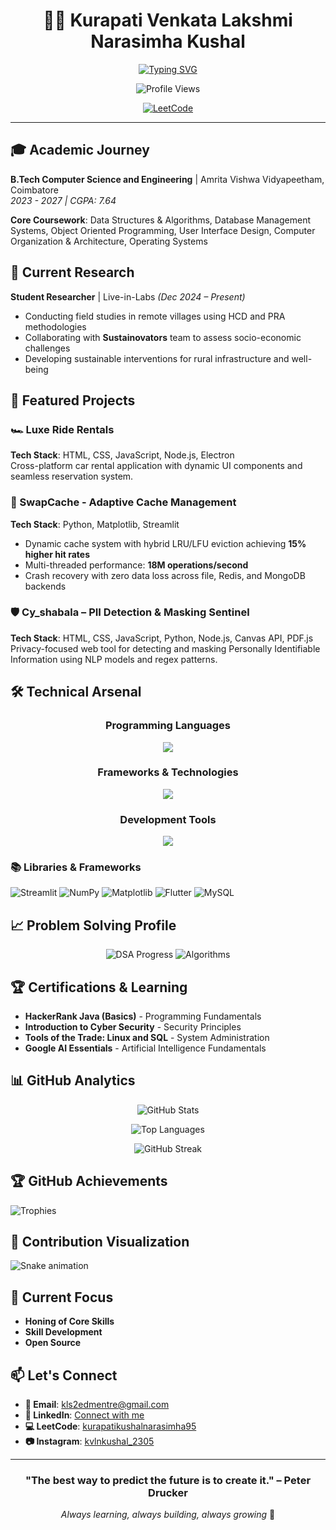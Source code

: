 <div align="center">
  
# 👨‍💻 Kurapati Venkata Lakshmi Narasimha Kushal

<div align="center">
  
[![Typing SVG](https://readme-typing-svg.herokuapp.com?font=Fira+Code&pause=1000&color=0CE82B&center=true&vCenter=true&width=435&lines=Computer+Science+Student;Full+Stack+Developer;Problem+Solver;Research+Enthusiast;DSA+Practitioner)](https://git.io/typing-svg)

</div>

<p align="center">
  <img src="https://komarev.com/ghpvc/?username=KVLNK12305&style=for-the-badge&color=6A5ACD" alt="Profile Views"/>
  
  [![LeetCode](https://img.shields.io/badge/LeetCode-180+_Problems-FFA116?logo=leetcode&logoColor=white&style=for-the-badge)](https://leetcode.com/u/kurapatikushalnarasimha95/)
</p>

---

</div>

## 🎓 Academic Journey

**B.Tech Computer Science and Engineering** | Amrita Vishwa Vidyapeetham, Coimbatore  
*2023 - 2027 | CGPA: 7.64*

**Core Coursework**: Data Structures & Algorithms, Database Management Systems, Object Oriented Programming, User Interface Design, Computer Organization & Architecture, Operating Systems

## 🔬 Current Research

**Student Researcher** | Live-in-Labs *(Dec 2024 – Present)*
- Conducting field studies in remote villages using HCD and PRA methodologies
- Collaborating with **Sustainovators** team to assess socio-economic challenges
- Developing sustainable interventions for rural infrastructure and well-being

## 🚀 Featured Projects

### 🏎️ Luxe Ride Rentals
**Tech Stack**: HTML, CSS, JavaScript, Node.js, Electron  
Cross-platform car rental application with dynamic UI components and seamless reservation system.

### 🔄 SwapCache - Adaptive Cache Management  
**Tech Stack**: Python, Matplotlib, Streamlit  
- Dynamic cache system with hybrid LRU/LFU eviction achieving **15% higher hit rates**
- Multi-threaded performance: **18M operations/second**
- Crash recovery with zero data loss across file, Redis, and MongoDB backends

### 🛡️ Cy_shabala – PII Detection & Masking Sentinel
**Tech Stack**: HTML, CSS, JavaScript, Python, Node.js, Canvas API, PDF.js  
Privacy-focused web tool for detecting and masking Personally Identifiable Information using NLP models and regex patterns.

## 🛠️ Technical Arsenal

<div align="center">
  
  ### Programming Languages
  
  <div align="center">
    <img src="https://skillicons.dev/icons?i=python,java,javascript,cpp,c,html,css,dart" />
  </div>
  
  ### Frameworks & Technologies
  
  <div align="center">
    <img src="https://skillicons.dev/icons?i=react,nodejs,git,github,linux,flutter" />
  </div>
  
  ### Development Tools
  
  <div align="center">
    <img src="https://skillicons.dev/icons?i=vscode,bash,haskell" />
  </div>
  
</div>

### 📚 Libraries & Frameworks
![Streamlit](https://img.shields.io/badge/Streamlit-FF4B4B?style=for-the-badge&logo=streamlit&logoColor=white)
![NumPy](https://img.shields.io/badge/NumPy-013243?style=for-the-badge&logo=numpy&logoColor=white)
![Matplotlib](https://img.shields.io/badge/Matplotlib-3776AB?style=for-the-badge&logo=python&logoColor=white)
![Flutter](https://img.shields.io/badge/Flutter-02569B?style=for-the-badge&logo=flutter&logoColor=white)
![MySQL](https://img.shields.io/badge/MySQL-4479A1?style=for-the-badge&logo=mysql&logoColor=white)

## 📈 Problem Solving Profile

<div align="center">
  
  ![DSA Progress](https://img.shields.io/badge/DSA_Problems-180+_Solved-success?style=for-the-badge)
  ![Algorithms](https://img.shields.io/badge/Focus-Algorithms_&_Data_Structures-blue?style=for-the-badge)
  
</div>

## 🏆 Certifications & Learning

- **HackerRank Java (Basics)** - Programming Fundamentals
- **Introduction to Cyber Security** - Security Principles
- **Tools of the Trade: Linux and SQL** - System Administration
- **Google AI Essentials** - Artificial Intelligence Fundamentals

## 📊 GitHub Analytics

<div align="center">

![GitHub Stats](https://github-readme-stats.vercel.app/api?username=kvlnk12305&show_icons=true&locale=en&theme=radical&count_private=true)

![Top Languages](https://github-readme-stats.vercel.app/api/top-langs?username=kvlnk12305&show_icons=true&locale=en&layout=compact&theme=radical)

![GitHub Streak](https://github-readme-streak-stats.herokuapp.com/?user=kvlnk12305&theme=radical)

</div>

## 🏆 GitHub Achievements

![Trophies](https://github-profile-trophy.vercel.app/?username=kvlnk12305&theme=darkhub&column=4&margin-w=15&margin-h=15)

## 🐍 Contribution Visualization

![Snake animation](https://github.com/kvlnk12305/kvlnk12305/blob/output/github-contribution-grid-snake.svg)

## 🎯 Current Focus

- **Honing of Core Skills**
- **Skill Development**
- **Open Source**

## 📫 Let's Connect

- **📧 Email**: kls2edmentre@gmail.com
- **🔗 LinkedIn**: [Connect with me](https://linkedin.com/in/your-profile)
- **💻 LeetCode**: [kurapatikushalnarasimha95](https://leetcode.com/u/kurapatikushalnarasimha95/)
- **📷 Instagram**: [kvlnkushal_2305](https://instagram.com/kvlnkushal_2305)

<div align="center">

---

### "The best way to predict the future is to create it." – Peter Drucker

*Always learning, always building, always growing* 🌱

</div>
